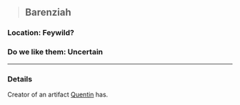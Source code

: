>## Barenziah

### Location: Feywild?

### Do we like them: Uncertain

***

### Details
Creator of an artifact [Quentin](../PCs/Quentin%20Thexius.md) has.
